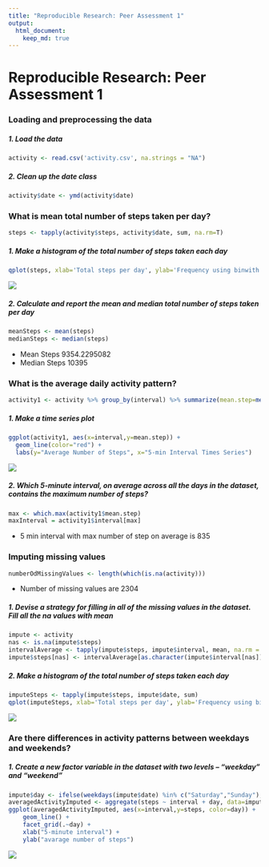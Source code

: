 ```yaml
---
title: "Reproducible Research: Peer Assessment 1"
output: 
  html_document:
    keep_md: true
---
```


# Reproducible Research: Peer Assessment 1




### Loading and preprocessing the data
##### 1. Load the data

```r
activity <- read.csv('activity.csv', na.strings = "NA")
```
##### 2. Clean up the date class

```r
activity$date <- ymd(activity$date)
```

### What is mean total number of steps taken per day?

```r
steps <- tapply(activity$steps, activity$date, sum, na.rm=T)
```
##### 1. Make a histogram of the total number of steps taken each day

```r
qplot(steps, xlab='Total steps per day', ylab='Frequency using binwith 500', binwidth=500)
```

![](PA1_template_files/figure-html/unnamed-chunk-5-1.png)<!-- -->

##### 2. Calculate and report the mean and median total number of steps taken per day

```r
meanSteps <- mean(steps)
medianSteps <- median(steps)
```
- Mean Steps 9354.2295082
- Median Steps 10395

### What is the average daily activity pattern?

```r
activity1 <- activity %>% group_by(interval) %>% summarize(mean.step=mean(steps, na.rm=T))
```

##### 1. Make a time series plot

```r
ggplot(activity1, aes(x=interval,y=mean.step)) + 
  geom_line(color="red") + 
  labs(y="Average Number of Steps", x="5-min Interval Times Series")
```

![](PA1_template_files/figure-html/unnamed-chunk-8-1.png)<!-- -->

##### 2. Which 5-minute interval, on average across all the days in the dataset, contains the maximum number of steps?

```r
max <- which.max(activity1$mean.step)
maxInterval = activity1$interval[max]
```
- 5 min interval with max number of step on average is 835

### Imputing missing values

```r
numberOdMissingValues <- length(which(is.na(activity)))
```
- Number of missing values are 2304

##### 1. Devise a strategy for filling in all of the missing values in the dataset. Fill all the na values with mean

```r
impute <- activity
nas <- is.na(impute$steps)
intervalAverage <- tapply(impute$steps, impute$interval, mean, na.rm = TRUE, simplify = TRUE)
impute$steps[nas] <- intervalAverage[as.character(impute$interval[nas])]
```

##### 2. Make a histogram of the total number of steps taken each day 

```r
imputeSteps <- tapply(impute$steps, impute$date, sum)
qplot(imputeSteps, xlab='Total steps per day', ylab='Frequency using binwith 500', binwidth=500)
```

![](PA1_template_files/figure-html/unnamed-chunk-12-1.png)<!-- -->

### Are there differences in activity patterns between weekdays and weekends?
##### 1. Create a new factor variable in the dataset with two levels – “weekday” and “weekend” 

```r
impute$day <- ifelse(weekdays(impute$date) %in% c("Saturday","Sunday"), "weekend", "weekday")
averagedActivityImputed <- aggregate(steps ~ interval + day, data=impute, mean)
ggplot(averagedActivityImputed, aes(x=interval,y=steps, color=day)) + 
    geom_line() + 
    facet_grid(.~day) +
    xlab("5-minute interval") + 
    ylab("avarage number of steps")
```

![](PA1_template_files/figure-html/unnamed-chunk-13-1.png)<!-- -->
